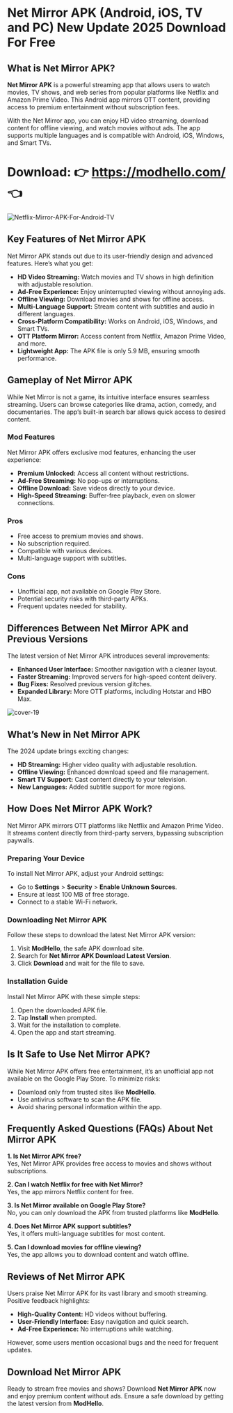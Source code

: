 # Net Mirror APK (Android, iOS, TV and PC) New Update 2025 Download For Free

## What is Net Mirror APK?
**Net Mirror APK** is a powerful streaming app that allows users to watch movies, TV shows, and web series from popular platforms like Netflix and Amazon Prime Video. This Android app mirrors OTT content, providing access to premium entertainment without subscription fees.

With the Net Mirror app, you can enjoy HD video streaming, download content for offline viewing, and watch movies without ads. The app supports multiple languages and is compatible with Android, iOS, Windows, and Smart TVs.

# Download: 👉 https://modhello.com/ 👈

![Netflix-Mirror-APK-For-Android-TV](https://github.com/user-attachments/assets/db63a12b-0a4a-4459-9d45-f15fa803fb3f)

## Key Features of Net Mirror APK
Net Mirror APK stands out due to its user-friendly design and advanced features. Here’s what you get:

- **HD Video Streaming:** Watch movies and TV shows in high definition with adjustable resolution.
- **Ad-Free Experience:** Enjoy uninterrupted viewing without annoying ads.
- **Offline Viewing:** Download movies and shows for offline access.
- **Multi-Language Support:** Stream content with subtitles and audio in different languages.
- **Cross-Platform Compatibility:** Works on Android, iOS, Windows, and Smart TVs.
- **OTT Platform Mirror:** Access content from Netflix, Amazon Prime Video, and more.
- **Lightweight App:** The APK file is only 5.9 MB, ensuring smooth performance.

## Gameplay of Net Mirror APK
While Net Mirror is not a game, its intuitive interface ensures seamless streaming. Users can browse categories like drama, action, comedy, and documentaries. The app’s built-in search bar allows quick access to desired content.

### Mod Features
Net Mirror APK offers exclusive mod features, enhancing the user experience:

- **Premium Unlocked:** Access all content without restrictions.
- **Ad-Free Streaming:** No pop-ups or interruptions.
- **Offline Download:** Save videos directly to your device.
- **High-Speed Streaming:** Buffer-free playback, even on slower connections.

### Pros
- Free access to premium movies and shows.
- No subscription required.
- Compatible with various devices.
- Multi-language support with subtitles.

### Cons
- Unofficial app, not available on Google Play Store.
- Potential security risks with third-party APKs.
- Frequent updates needed for stability.

## Differences Between Net Mirror APK and Previous Versions
The latest version of Net Mirror APK introduces several improvements:

- **Enhanced User Interface:** Smoother navigation with a cleaner layout.
- **Faster Streaming:** Improved servers for high-speed content delivery.
- **Bug Fixes:** Resolved previous version glitches.
- **Expanded Library:** More OTT platforms, including Hotstar and HBO Max.

![cover-19](https://github.com/user-attachments/assets/7b17a1c5-db67-4d56-9908-47e1c39c0f6b)

## What’s New in Net Mirror APK
The 2024 update brings exciting changes:

- **HD Streaming:** Higher video quality with adjustable resolution.
- **Offline Viewing:** Enhanced download speed and file management.
- **Smart TV Support:** Cast content directly to your television.
- **New Languages:** Added subtitle support for more regions.

## How Does Net Mirror APK Work?
Net Mirror APK mirrors OTT platforms like Netflix and Amazon Prime Video. It streams content directly from third-party servers, bypassing subscription paywalls.

### Preparing Your Device
To install Net Mirror APK, adjust your Android settings:

- Go to **Settings** > **Security** > **Enable Unknown Sources**.
- Ensure at least 100 MB of free storage.
- Connect to a stable Wi-Fi network.

### Downloading Net Mirror APK
Follow these steps to download the latest Net Mirror APK version:

1. Visit **ModHello**, the safe APK download site.
2. Search for **Net Mirror APK Download Latest Version**.
3. Click **Download** and wait for the file to save.

### Installation Guide
Install Net Mirror APK with these simple steps:

1. Open the downloaded APK file.
2. Tap **Install** when prompted.
3. Wait for the installation to complete.
4. Open the app and start streaming.

## Is It Safe to Use Net Mirror APK?
While Net Mirror APK offers free entertainment, it’s an unofficial app not available on the Google Play Store. To minimize risks:

- Download only from trusted sites like **ModHello**.
- Use antivirus software to scan the APK file.
- Avoid sharing personal information within the app.

## Frequently Asked Questions (FAQs) About Net Mirror APK
**1. Is Net Mirror APK free?**  
Yes, Net Mirror APK provides free access to movies and shows without subscriptions.

**2. Can I watch Netflix for free with Net Mirror?**  
Yes, the app mirrors Netflix content for free.

**3. Is Net Mirror available on Google Play Store?**  
No, you can only download the APK from trusted platforms like **ModHello**.

**4. Does Net Mirror APK support subtitles?**  
Yes, it offers multi-language subtitles for most content.

**5. Can I download movies for offline viewing?**  
Yes, the app allows you to download content and watch offline.

## Reviews of Net Mirror APK
Users praise Net Mirror APK for its vast library and smooth streaming. Positive feedback highlights:

- **High-Quality Content:** HD videos without buffering.
- **User-Friendly Interface:** Easy navigation and quick search.
- **Ad-Free Experience:** No interruptions while watching.

However, some users mention occasional bugs and the need for frequent updates.

## Download Net Mirror APK
Ready to stream free movies and shows? Download **Net Mirror APK** now and enjoy premium content without ads. Ensure a safe download by getting the latest version from **ModHello**.
